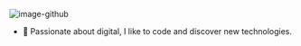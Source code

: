 ![image-github](https://user-images.githubusercontent.com/79690181/142301065-6f845406-c125-4f10-9714-1971fd760daa.png)


* 🔭 Passionate about digital, I like to code and discover new technologies.


